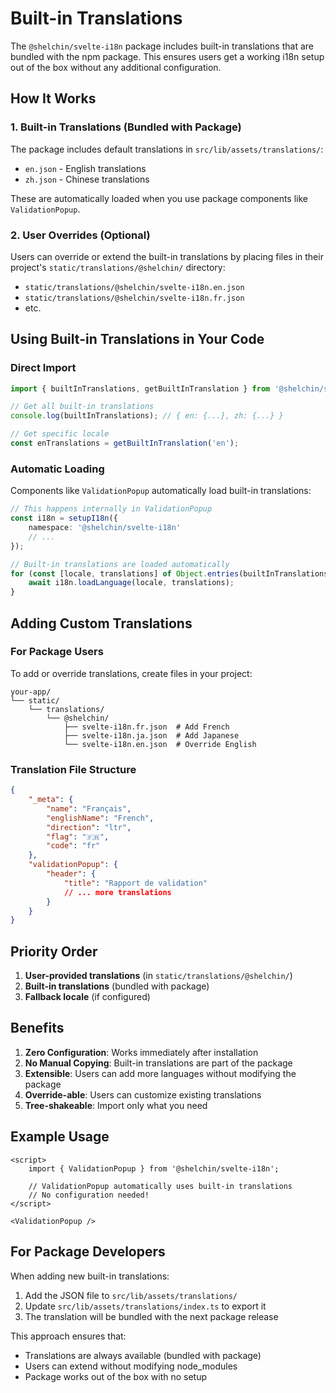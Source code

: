 # Built-in Translations

The `@shelchin/svelte-i18n` package includes built-in translations that are bundled with the npm package. This ensures users get a working i18n setup out of the box without any additional configuration.

## How It Works

### 1. Built-in Translations (Bundled with Package)

The package includes default translations in `src/lib/assets/translations/`:

- `en.json` - English translations
- `zh.json` - Chinese translations

These are automatically loaded when you use package components like `ValidationPopup`.

### 2. User Overrides (Optional)

Users can override or extend the built-in translations by placing files in their project's `static/translations/@shelchin/` directory:

- `static/translations/@shelchin/svelte-i18n.en.json`
- `static/translations/@shelchin/svelte-i18n.fr.json`
- etc.

## Using Built-in Translations in Your Code

### Direct Import

```typescript
import { builtInTranslations, getBuiltInTranslation } from '@shelchin/svelte-i18n';

// Get all built-in translations
console.log(builtInTranslations); // { en: {...}, zh: {...} }

// Get specific locale
const enTranslations = getBuiltInTranslation('en');
```

### Automatic Loading

Components like `ValidationPopup` automatically load built-in translations:

```typescript
// This happens internally in ValidationPopup
const i18n = setupI18n({
	namespace: '@shelchin/svelte-i18n'
	// ...
});

// Built-in translations are loaded automatically
for (const [locale, translations] of Object.entries(builtInTranslations)) {
	await i18n.loadLanguage(locale, translations);
}
```

## Adding Custom Translations

### For Package Users

To add or override translations, create files in your project:

```
your-app/
└── static/
    └── translations/
        └── @shelchin/
            ├── svelte-i18n.fr.json  # Add French
            ├── svelte-i18n.ja.json  # Add Japanese
            └── svelte-i18n.en.json  # Override English
```

### Translation File Structure

```json
{
	"_meta": {
		"name": "Français",
		"englishName": "French",
		"direction": "ltr",
		"flag": "🇫🇷",
		"code": "fr"
	},
	"validationPopup": {
		"header": {
			"title": "Rapport de validation"
			// ... more translations
		}
	}
}
```

## Priority Order

1. **User-provided translations** (in `static/translations/@shelchin/`)
2. **Built-in translations** (bundled with package)
3. **Fallback locale** (if configured)

## Benefits

1. **Zero Configuration**: Works immediately after installation
2. **No Manual Copying**: Built-in translations are part of the package
3. **Extensible**: Users can add more languages without modifying the package
4. **Override-able**: Users can customize existing translations
5. **Tree-shakeable**: Import only what you need

## Example Usage

```svelte
<script>
	import { ValidationPopup } from '@shelchin/svelte-i18n';

	// ValidationPopup automatically uses built-in translations
	// No configuration needed!
</script>

<ValidationPopup />
```

## For Package Developers

When adding new built-in translations:

1. Add the JSON file to `src/lib/assets/translations/`
2. Update `src/lib/assets/translations/index.ts` to export it
3. The translation will be bundled with the next package release

This approach ensures that:

- Translations are always available (bundled with package)
- Users can extend without modifying node_modules
- Package works out of the box with no setup
